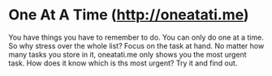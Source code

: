 One At A Time (http://oneatati.me)
=================

You have things you have to remember to do. You can only do one at a time. So why stress over the whole list? Focus on the task at hand.
No matter how many tasks you store in it, oneatati.me only shows you the most urgent task. How does it know which is ths most urgent? Try it and find out.
